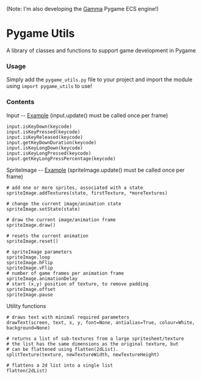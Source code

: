 (Note: I'm also developing the [Gamma](https://github.com/rik-cross/gamma) Pygame ECS engine!)

# Pygame Utils
A library of classes and functions to support game development in Pygame

### Usage
Simply add the `pygame_utils.py` file to your project and import the module using `import pygame_utils` to use!

### Contents

Input -- [Example](./inputExample.py)
(input.update() must be called once per frame)

```
input.isKeyDown(keycode)
input.isKeyPressed(keycode)
input.isKeyReleased(keycode)
input.getKeyDownDuration(keycode)
input.isKeyLongDown(keycode)
input.isKeyLongPressed(keycode)
input.getKeyLongPressPercentage(keycode)
```
SpriteImage -- [Example](./spriteImageExample)
(spriteImage.update() must be called once per frame)

```
# add one or more sprites, associated with a state
spriteImage.addTextures(state, firstTexture, *moreTextures)

# change the current image/animation state
spriteImage.setState(state)

# draw the current image/animation frame
spriteImage.draw()

# resets the current animation
spriteImage.reset()

# spriteImage parameters
spriteImage.loop
spriteImage.hFlip
spriteImage.vFlip
# number of game frames per animation frame
spriteImage.animationDelay
# start (x,y) position of texture, to remove padding
spriteImage.offset
spriteImage.pause
```

Utility functions

```
# draws text with minimal required parameters
drawText(screen, text, x, y, font=None, antialias=True, colour=White, background=None)

# returns a list of sub-textures from a large spritesheet/texture
# the list has the same dimensions as the original texture, but
# can be flattened using flatten(2dList).
splitTexture(texture, newTextureWidth, newTextureHeight)

# flattens a 2d list into a single list
flatten(2dList)
```
